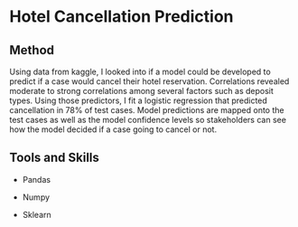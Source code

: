 # Hotel Cancellation Prediction

## Method

Using data from kaggle, I looked into if a model could be developed to predict if a case would cancel their hotel reservation. Correlations revealed moderate to strong correlations among several factors such as deposit types. Using those predictors, I fit a logistic regression that predicted cancellation in 78% of test cases. Model predictions are mapped onto the test cases as well as the model confidence levels so stakeholders can see how the model decided if a case going to cancel or not. 

##  Tools and Skills

* Pandas

* Numpy

* Sklearn